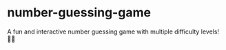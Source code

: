 # number-guessing-game
A fun and interactive number guessing game with multiple difficulty levels! 🎲🔥
